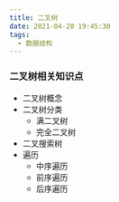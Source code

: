 ```yaml
---
title: 二叉树
date: 2021-04-20 19:45:30
tags:
  - 数据结构
---
```


### 二叉树相关知识点
* 二叉树概念
* 二叉树分类
  - 满二叉树
  - 完全二叉树
* 二叉搜索树
* 遍历
  - 中序遍历
  - 前序遍历
  - 后序遍历